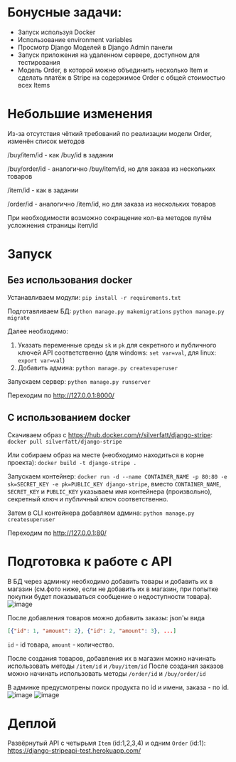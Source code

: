 # Бонусные задачи:
- Запуск используя Docker
- Использование environment variables
- Просмотр Django Моделей в Django Admin панели
- Запуск приложения на удаленном сервере, доступном для тестирования
- Модель Order, в которой можно объединить несколько Item и сделать платёж в Stripe на содержимое Order c общей стоимостью всех Items

# Небольшие изменения

Из-за отсутствия чёткий требований по реализации модели Order, изменён список методов

/buy/item/id - как /buy/id в задании

/buy/order/id - аналогично /buy/item/id, но для заказа из нескольких товаров

/item/id - как в задании

/order/id - аналогично /item/id, но для заказа из нескольких товаров

При необходимости возможно сокращение кол-ва методов путём усложнения страницы item/id

# Запуск

## Без использования docker

Устанавливаем модули: `pip install -r requirements.txt`

Подготавливаем БД: `python manage.py makemigrations` `python manage.py migrate`

Далее необходимо:

1) Указать переменные среды `sk` и `pk` для секретного и публичного ключей API соответственно (для windows: `set var=val`, для linux: `export var=val`)
2) Добавить админа: `python manage.py createsuperuser`

Запускаем сервер: `python manage.py runserver`

Переходим по http://127.0.0.1:8000/

## С использованием docker

Скачиваем образ с https://hub.docker.com/r/silverfatt/django-stripe: `docker pull silverfatt/django-stripe`

Или собираем образ на месте (необходимо находиться в корне проекта): `docker build -t django-stripe .`

Запускаем контейнер: `docker run -d --name CONTAINER_NAME -p 80:80 -e sk=SECRET_KEY -e pk=PUBLIC_KEY django-stripe`, вместо `CONTAINER_NAME`, `SECRET_KEY` и `PUBLIC_KEY` указываем имя контейнера (произвольно), секретный ключ и публичный ключ соответственно.

Затем в CLI контейнера добавляем админа: `python manage.py createsuperuser`

Переходим по http://127.0.0.1:80/

# Подготовка к работе с API

В БД через админку необходимо добавить товары и добавить их в магазин (см.фото ниже, если не добавить их в магазин, при попытке покупки будет показываться сообщение о недоступности товара). 
![image](https://user-images.githubusercontent.com/90452368/191329990-8004fb16-a2e3-477d-8403-fa99b3d58c2b.png)

После добавления товаров можно добавить заказы: json'ы вида  
```json
[{"id": 1, "amount": 2}, {"id": 2, "amount": 3}, ...]
```
`id` - id товара, `amount` - количество.

После создания товаров, добавления их в магазин можно начинать использовать методы `/item/id` и `/buy/item/id`
После создания заказов можно начинать использовать методы `/order/id` и `/buy/order/id`

В админке предусмотрены поиск продукта по id и имени, заказа - по id.
![image](https://user-images.githubusercontent.com/90452368/191330985-6f01fa18-0ac7-4a7e-bf13-80122ef68142.png)
![image](https://user-images.githubusercontent.com/90452368/191331025-8c5a459d-87ac-424f-8d38-93fc7978f1d2.png)


# Деплой

Развёрнутый API с четырьмя `Item` (id:1,2,3,4) и одним `Order` (id:1): https://django-stripeapi-test.herokuapp.com/




